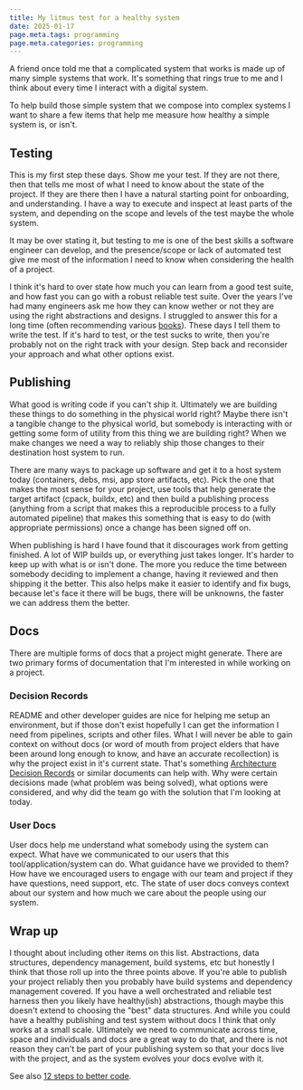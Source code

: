```yaml
---
title: My litmus test for a healthy system
date: 2025-01-17
page.meta.tags: programming
page.meta.categories: programming
---
```


A friend once told me that a complicated system that works is made up of many simple systems that work. It's something that rings true to me and I think about every time I interact with a digital system.

To help build those simple system that we compose into complex systems I want to share a few items that help me measure how healthy a simple system is, or isn't.
## Testing

This is my first step these days. Show me your test. If they are not there, then that tells me most of what I need to know about the state of the project. If they are there then I have a natural starting point for onboarding, and understanding. I have a way to execute and inspect at least parts of the system, and depending on the scope and levels of the test maybe the whole system.

It may be over stating it, but testing to me is one of the best skills a software engineer can develop, and the presence/scope or lack of automated test give me most of the information I need to know when considering the health of a project.

I think it's hard to over state how much you can learn from a good test suite, and how fast you can go with a robust reliable test suite. Over the years I've had many engineers ask me how they can know wether or not they are using the right abstractions and designs. I struggled to answer this for a long time (often recommending various [books](https://burningdaylight.io/lists/books/)). These days I tell them to write the test. If it's hard to test, or the test sucks to write, then you're probably not on the right track with your design. Step back and reconsider your approach and what other options exist.
## Publishing

What good is writing code if you can't ship it. Ultimately we are building these things to do something in the physical world right? Maybe there isn't a tangible change to the physical world, but somebody is interacting with or getting some form of utility from this thing we are building right? When we make changes we need a way to reliably ship those changes to their destination host system to run.

There are many ways to package up software and get it to a host system today (containers, debs, msi, app store artifacts, etc). Pick the one that makes the most sense for your project, use tools that help generate the target artifact (cpack, buildx, etc) and then build a publishing process (anything from a script that makes this a reproducible process to a fully automated pipeline) that makes this something that is easy to do (with appropriate permissions) once a change has been signed off on. 

When publishing is hard I have found that it discourages work from getting finished. A lot of WIP builds up, or everything just takes longer. It's harder to keep up with what is or isn't done. The more you reduce the time between somebody deciding to implement a change, having it reviewed and then shipping it the better. This also helps make it easier to identify and fix bugs, because let's face it there will be bugs, there will be unknowns, the faster we can address them the better.
## Docs

There are multiple forms of docs that a project might generate. There are two primary forms of documentation that I'm interested in while working on a project.
### Decision Records

README and other developer guides are nice for helping me setup an environment, but if those don't exist hopefully I can get the information I need from pipelines, scripts and other files. What I will never be able to gain context on without docs (or word of mouth from project elders that have been around long enough to know, and have an accurate recollection) is why the project exist in it's current state. That's something [Architecture Decision Records](https://github.com/joelparkerhenderson/architecture-decision-record) or similar documents can help with. Why were certain decisions made (what problem was being solved), what options were considered, and why did the team go with the solution that I'm looking at today.
### User Docs

User docs help me understand what somebody using the system can expect. What have we communicated to our users that this tool/application/system can do. What guidance have we provided to them? How have we encouraged users to engage with our team and project if they have questions, need support, etc. The state of user docs conveys context about our system and how much we care about the people using our system.
## Wrap up

I thought about including other items on this list. Abstractions, data structures, dependency management, build systems, etc but honestly I think that those roll up into the three points above. If you're able to publish your project reliably then you probably have build systems and dependency management covered. If you have a well orchestrated and reliable test harness then you likely have healthy(ish) abstractions, though maybe this doesn't extend to choosing the "best" data structures. And while you could have a healthy publishing and test system without docs I think that only works at a small scale. Ultimately we need to communicate across time, space and individuals and docs are a great way to do that, and there is not reason they can't be part of your publishing system so that your docs live with the project, and as the system evolves your docs evolve with it.

See also [12 steps to better code](https://www.joelonsoftware.com/2000/08/09/the-joel-test-12-steps-to-better-code/).